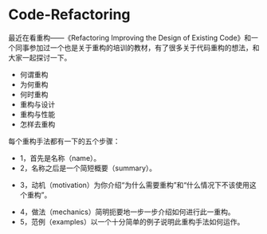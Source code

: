 ﻿# Code-Refactoring
最近在看重构——《Refactoring Improving the Design of Existing Code》和一个同事参加过一个也是关于重构的培训的教材，有了很多关于代码重构的想法，和大家一起探讨一下。

- 何谓重构
- 为何重构
- 何时重构
- 重构与设计
- 重构与性能
- 怎样去重构

每个重构手法都有一下的五个步骤：

- 1，首先是名称（name）。
- 2，名称之后是一个简短概要（summary）。
+ 3，动机（motivation）为你介绍“为什么需要重构”和“什么情况下不该使用这个重构”。
-  4，做法（mechanics）简明扼要地一步一步介绍如何进行此一重构。
- 5，范例（examples）以一个十分简单的例子说明此重构手法如何运作。


